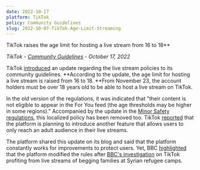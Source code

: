 ```yaml
---
date: 2022-10-17
platform: TikTok
policy: Community Guidelines
slug: 2022-10-07-TikTok-Age-Limit-Streaming
---
```



TikTok raises the age limit for hosting a live stream from 16 to 18**

_TikTok - [Community Guidelines](https://www.tiktok.com/community-guidelines) - October 17, 2022_

TikTok [introduced](https://github.com/OpenTermsArchive/pga-versions/commit/6d1406cb8d73b34ff3f1281a04955ea93a097aa6) an update regarding the live stream policies to its community guidelines. **According to the update, the age limit for hosting a live stream is raised from 16 to 18. **From November 23, the account holders must be over 18 years old to be able to host a live stream on TikTok.

In the old version of the regulations, it was indicated that "their content is not eligible to appear in the For You feed (the age thresholds may be higher in some regions)." Accompanied by the update in the [Minor Safety regulations](https://www.tiktok.com/community-guidelines#31), this localized policy has been removed too. TikTok [reported](https://newsroom.tiktok.com/en-us/enhancing-the-live-community-experience) that the platform is planning to introduce another feature that allows users to only reach an adult audience in their live streams.

The platform shared this update on its blog and said that the platform constantly works for improvements to protect users. Yet, BBC [highlighted](https://www.bbc.com/news/technology-63262102) that the platform modified the rules after [BBC's investigation](https://www.bbc.com/news/world-63213567) on TikTok profiting from live streams of begging families at Syrian refugee camps.
